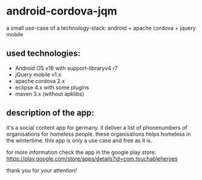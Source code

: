 android-cordova-jqm
===================

a small use-case of a technology-stack: android + apache cordova + jquery mobile

used technologies:
------------------
- Android OS v16 with support-libraryv4 r7
- jQuery mobile v1.x
- apache cordova 2.x
- eclipse 4.x with some plugins
- maven 3.x (without apklibs)

description of the app:
-----------------------
it's a social content app for germany. it deliver a list of phonenumbers of organisations for homeless people. 
these organisations helps homeless in the wintertime. this app is only a use case and free as it is.

for more information check the app in the google play store:
https://play.google.com/store/apps/details?id=com.touchableheroes


thank you for your attention!
